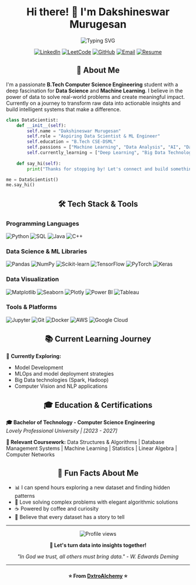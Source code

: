 <div align="center">
  <h1>Hi there! 👋 I'm Dakshineswar Murugesan</h1>
</div>

<div align="center">
  <img src="https://readme-typing-svg.herokuapp.com?font=Fira+Code&pause=1000&color=2E9EF7&center=true&vCenter=true&width=435&lines=Aspiring+Data+Scientist+!!;Aspiring+Machine+Learning+Engineer!!;B.Tech+CSE+Student;Turning+Data+into+Insights" alt="Typing SVG" />
</div>

<div align="center">
  
[![LinkedIn](https://img.shields.io/badge/LinkedIn-0077B5?style=for-the-badge&logo=linkedin&logoColor=white)](https://www.linkedin.com/in/dakshinm/)
[![LeetCode](https://img.shields.io/badge/LeetCode-FFA116?style=for-the-badge&logo=leetcode&logoColor=white)](your-leetcode-url)
[![GitHub](https://img.shields.io/badge/GitHub-100000?style=for-the-badge&logo=github&logoColor=white)](https://github.com/DxtroAlchemy)
[![Email](https://img.shields.io/badge/Gmail-D14836?style=for-the-badge&logo=gmail&logoColor=white)](mailto:dakshinm205@gmail.com)
[![Resume](https://img.shields.io/badge/Resume-informational?style=for-the-badge&logo=read-the-docs&logoColor=white)](https://docs.google.com/document/d/1anJtpgUcw95hItGwhCdlixOP9IGEU1BaW7Q79YxKZu0/edit?usp=sharing)

</div>

<div align="Center">
  <h2>🚀 About Me</h2>
</div>

I'm a passionate **B.Tech Computer Science Engineering** student with a deep fascination for **Data Science** and **Machine Learning**. I believe in the power of data to solve real-world problems and create meaningful impact. Currently on a journey to transform raw data into actionable insights and build intelligent systems that make a difference.

```python
class DataScientist:
    def __init__(self):
        self.name = "Dakshineswar Murugesan"
        self.role = "Aspiring Data Scientist & ML Engineer"
        self.education = "B.Tech CSE-DSML"
        self.passions = ["Machine Learning", "Data Analysis", "AI", "Data Science" , "Business Analysis"]
        self.currently_learning = ["Deep Learning", "Big Data Technologies" , "Data Engineering" , "Model Development & Deployment"]
    
    def say_hi(self):
        print("Thanks for stopping by! Let's connect and build something amazing together!")

me = DataScientist()
me.say_hi()
```

<div align="Center">
  <h2>🛠️ Tech Stack & Tools</h2>
</div>

### Programming Languages
![Python](https://img.shields.io/badge/Python-3776AB?style=for-the-badge&logo=python&logoColor=white)
![SQL](https://img.shields.io/badge/MySQL-005C84?style=for-the-badge&logo=mysql&logoColor=white)
![Java](https://img.shields.io/badge/Java-ED8B00?style=for-the-badge&logo=openjdk&logoColor=white)
![C++](https://img.shields.io/badge/C%2B%2B-00599C?style=for-the-badge&logo=c%2B%2B&logoColor=white)

### Data Science & ML Libraries
![Pandas](https://img.shields.io/badge/Pandas-2C2D72?style=for-the-badge&logo=pandas&logoColor=white)
![NumPy](https://img.shields.io/badge/Numpy-777BB4?style=for-the-badge&logo=numpy&logoColor=white)
![Scikit-learn](https://img.shields.io/badge/scikit_learn-F7931E?style=for-the-badge&logo=scikit-learn&logoColor=white)
![TensorFlow](https://img.shields.io/badge/TensorFlow-FF6F00?style=for-the-badge&logo=tensorflow&logoColor=white)
![PyTorch](https://img.shields.io/badge/PyTorch-EE4C2C?style=for-the-badge&logo=pytorch&logoColor=white)
![Keras](https://img.shields.io/badge/Keras-FF0000?style=for-the-badge&logo=keras&logoColor=white)

### Data Visualization
![Matplotlib](https://img.shields.io/badge/Matplotlib-11557c?style=for-the-badge&logo=python&logoColor=white)
![Seaborn](https://img.shields.io/badge/Seaborn-3776AB?style=for-the-badge&logo=python&logoColor=white)
![Plotly](https://img.shields.io/badge/Plotly-239120?style=for-the-badge&logo=plotly&logoColor=white)
![Power BI](https://img.shields.io/badge/PowerBI-F2C811?style=for-the-badge&logo=Power%20BI&logoColor=white)
![Tableau](https://img.shields.io/badge/Tableau-E97627?style=for-the-badge&logo=Tableau&logoColor=white)

### Tools & Platforms
![Jupyter](https://img.shields.io/badge/Jupyter-F37626?style=for-the-badge&logo=jupyter&logoColor=white)
![Git](https://img.shields.io/badge/Git-F05032?style=for-the-badge&logo=git&logoColor=white)
![Docker](https://img.shields.io/badge/Docker-2CA5E0?style=for-the-badge&logo=docker&logoColor=white)
![AWS](https://img.shields.io/badge/Amazon_AWS-FF9900?style=for-the-badge&logo=amazonaws&logoColor=white)
![Google Cloud](https://img.shields.io/badge/Google_Cloud-4285F4?style=for-the-badge&logo=google-cloud&logoColor=white)

<div align="Center">
  <h2>📚 Current Learning Journey</h2>
</div>

🎯 **Currently Exploring:**
- Model Development 
- MLOps and model deployment strategies
- Big Data technologies (Spark, Hadoop)
- Computer Vision and NLP applications

<div align="Center">
  <h2>🎓 Education & Certifications</h2>
</div>

**🎓 Bachelor of Technology - Computer Science Engineering**  
*Lovely Professional University | [2023 - 2027]*

**📜 Relevant Coursework:**
Data Structures & Algorithms | Database Management Systems | Machine Learning | Statistics | Linear Algebra | Computer Networks 




<div align="Center">
  <h2>🎨 Fun Facts About Me</h2>
</div>

- 📊 I can spend hours exploring a new dataset and finding hidden patterns
- 🧩 Love solving complex problems with elegant algorithmic solutions
- ☕ Powered by coffee and curiosity
- 🌱 Believe that every dataset has a story to tell

---

<div align="center">
  <img src="https://komarev.com/ghpvc/?username=DxtroAlchemy&color=brightgreen&style=flat-square" alt="Profile views"/>
  
  **💬 Let's turn data into insights together!**
  
  *"In God we trust, all others must bring data." - W. Edwards Deming*
</div>

---
<div align="Center">
  <h4>⭐️ From <a href="https://github.com/DxtroAlchemy">DxtroAlchemy</a> ⭐ </h4>
</div>
